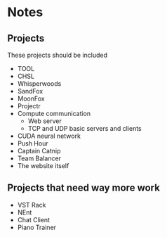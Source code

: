 # Notes

## Projects
These projects should be included
- TOOL
- CHSL
- Whisperwoods
- SandFox
- MoonFox
- Projectr
- Compute communication
    - Web server
    - TCP and UDP basic servers and clients
- CUDA neural network
- Push Hour
- Captain Catnip
- Team Balancer
- The website itself

## Projects that need way more work
- VST Rack
- NEnt
- Chat Client
- Piano Trainer
